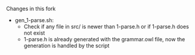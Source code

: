 Changes in this fork

- gen_1-parse.sh:
    - Check if any file in src/ is newer than 1-parse.h or if 1-parse.h does not exist
    - 1-parse.h is already generated with the grammar.owl file, now the generation is handled by the script